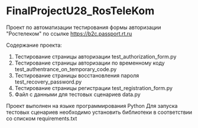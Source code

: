 # FinalProjectU28_RosTeleKom
Проект по автоматизации тестирования формы авторизации "Ростелеком" по ссылке https://b2c.passport.rt.ru

Содержание проекта:
1. Тестирование страницы авторизации test_authorization_form.py
2. Тестирование страницы авторизации по временному коду test_authentrance_on_temporary_code.py
3. Тестирование страницы восстановления пароля test_recovery_password.py
4. Тестирование страницы регистрации test_registration_form.py
5. Файл с данными для тестовых сценариев data.py

Проект выполнен на языке программирования Python
Для запуска тестовых сценариев необходимо установить библиотеки в соответствии со списком requirements.txt
